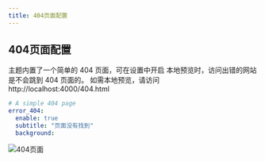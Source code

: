 ```yaml
---
title: 404页面配置
---
```

## 404页面配置

主题内置了一个简单的 404 页面，可在设置中开启
本地预览时，访问出错的网站是不会跳到 404 页面的。
如需本地预览，请访问 http://localhost:4000/404.html

```yaml
# A simple 404 page
error_404:
  enable: true
  subtitle: "页面没有找到"
  background:
```

![404页面](https://img02.anheyu.com/adminuploads/1/2023/04/09/64326263a9eda.png!blogimg)